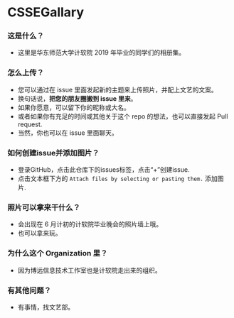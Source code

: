 # CSSEGallary

### 这是什么？

- 这里是华东师范大学计软院 2019 年毕业的同学们的相册集。

### 怎么上传？

- 您可以通过在 issue 里面发起新的主题来上传照片，并配上文艺的文案。
- 换句话说，**把您的朋友圈搬到 issue 里来**。
- 如果你愿意，可以留下你的昵称或大名。
- 或者如果你有充足的时间或其他关于这个 repo 的想法，也可以直接发起 Pull request.
- 当然，你也可以在 issue 里面聊天。

### 如何创建issue并添加图片？
- 登录GitHub，点击此仓库下的issues标签，点击“+”创建issue.
- 点击文本框下方的 `Attach files by selecting or pasting them.` 添加图片.

### 照片可以拿来干什么？

- 会出现在 6 月计初的计软院毕业晚会的照片墙上哦。
- 也可以拿来玩。

### 为什么这个 Organization 里？

- 因为博远信息技术工作室也是计软院走出来的组织。

### 有其他问题？

- 有事情，找文艺部。
